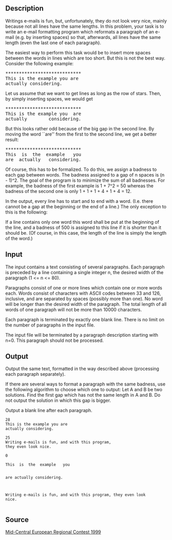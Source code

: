 <h2>Description</h2><p>Writings e-mails is fun, but, unfortunately, they do not look very nice, mainly because not all lines have the same lengths. In this problem, your task is to write an e-mail formatting program which reformats a paragraph of an e-mail (e.g. by inserting spaces) so that, afterwards, all lines have the same length (even the last one of each paragraph). 
</p>The easiest way to perform this task would be to insert more spaces between the words in lines which are too short. But this is not the best way. Consider the following example: 
<pre>****************************<br>This is the example you are<br>actually considering.</pre><p>Let us assume that we want to get lines as long as the row of stars. Then, by simply inserting spaces, we would get 
</p><pre>****************************<br>This is the example you  are<br>actually        considering.</pre><p>But this looks rather odd because of the big gap in the second line. By moving the word ``are'' from the first to the second line, we get a better result: 
</p><pre>****************************<br>This  is  the  example   you<br>are  actually   considering.</pre><p>Of course, this has to be formalized. To do this, we assign a badness to each gap between words. The badness assigned to a gap of n spaces is (n - 1)^2. The goal of the program is to minimize the sum of all badnesses. For example, the badness of the first example is 1 + 7^2 = 50 whereas the badness of the second one is only 1 + 1 + 1 + 4 + 1 + 4 = 12. 
</p>
In the output, every line has to start and to end with a word. (I.e. there cannot be a gap at the beginning or the end of a line.) The only exception to this is the following: 

If a line contains only one word this word shall be put at the beginning of the line, and a badness of 500 is assigned to this line if it is shorter than it should be. (Of course, in this case, the length of the line is simply the length of the word.) 
<h2>Input</h2><p>The input contains a text consisting of several paragraphs. Each paragraph is preceded by a line containing a single integer n, the desired width of the paragraph (1 &lt;= n &lt;= 80). 
</p>
Paragraphs consist of one or more lines which contain one or more words each. Words consist of characters with ASCII codes between 33 and 126, inclusive, and are separated by spaces (possibly more than one). No word will be longer than the desired width of the paragraph. The total length of all words of one paragraph will not be more than 10000 characters. 

Each paragraph is terminated by exactly one blank line. There is no limit on the number of paragraphs in the input file. 

The input file will be terminated by a paragraph description starting with n=0. This paragraph should not be processed. 

<h2>Output</h2><p>Output the same text, formatted in the way described above (processing each paragraph separately). 
</p>
If there are several ways to format a paragraph with the same badness, use the following algorithm to choose which one to output: Let A and B be two solutions. Find the first gap which has not the same length in A and B. Do not output the solution in which this gap is bigger. 

Output a blank line after each paragraph. 
<pre><code class="language-input1">28
This is the example you are
actually considering.

25
Writing e-mails is fun, and with this program,
they even look nice.

0
</code></pre><pre><code class="language-output1">This  is  the  example   you
are  actually   considering.

Writing e-mails  is  fun,
and  with  this  program,
they  even   look   nice.</code></pre><h2>Source</h2><a href="searchproblem?field=source&amp;key=Mid-Central+European+Regional+Contest+1999">Mid-Central European Regional Contest 1999</a>